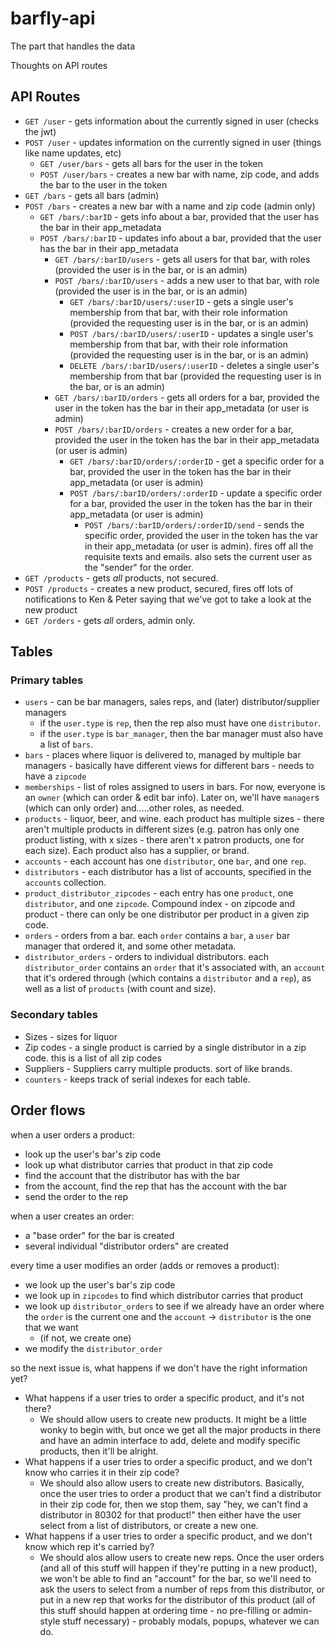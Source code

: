 # barfly-api
The part that handles the data


Thoughts on API routes

## API Routes
- `GET /user` - gets information about the currently signed in user (checks the jwt)
- `POST /user` - updates information on the currently signed in user (things like name updates, etc)
	- `GET /user/bars` - gets all bars for the user in the token
	- `POST /user/bars` - creates a new bar with name, zip code, and adds the bar to the user in the token
- `GET /bars` - gets all bars (admin)
- `POST /bars` - creates a new bar with a name and zip code (admin only)
	- `GET /bars/:barID` - gets info about a bar, provided that the user has the bar in their app_metadata
	- `POST /bars/:barID` - updates info about a bar, provided that the user has the bar in their app_metadata
		<!-- memberships -->
		- `GET /bars/:barID/users` - gets all users for that bar, with roles (provided the user is in the bar, or is an admin)
		- `POST /bars/:barID/users` - adds a new user to that bar, with role (provided the user is in the bar, or is an admin)
			- `GET /bars/:barID/users/:userID` - gets a single user's membership from that bar, with their role information (provided the requesting user is in the bar, or is an admin)
			- `POST /bars/:barID/users/:userID` - updates a single user's membership from that bar, with their role information (provided the requesting user is in the bar, or is an admin)
			- `DELETE /bars/:barID/users/:userID` - deletes a single user's membership from that bar (provided the requesting user is in the bar, or is an admin)
		<!-- orders -->
		- `GET /bars/:barID/orders` - gets all orders for a bar, provided the user in the token has the bar in their app_metadata (or user is admin)
		- `POST /bars/:barID/orders` - creates a new order for a bar, provided the user in the token has the bar in their app_metadata (or user is admin)
			- `GET /bars/:barID/orders/:orderID` - get a specific order for a bar, provided the user in the token has the bar in their app_metadata (or user is admin)
			- `POST /bars/:barID/orders/:orderID` - update a specific order for a bar, provided the user in the token has the bar in their app_metadata (or user is admin)
				- `POST /bars/:barID/orders/:orderID/send` - sends the specific order, provided the user in the token has the var in their app_metadata (or user is admin). fires off all the requisite texts and emails. also sets the current user as the "sender" for the order.
- `GET /products` - gets *all* products, not secured.
- `POST /products` - creates a new product, secured, fires off lots of notifications to Ken & Peter saying that we've got to take a look at the new product 
- `GET /orders` - gets *all* orders, admin only.

## Tables

### Primary tables
- `users` - can be bar managers, sales reps, and (later) distributor/supplier managers
	- if the `user.type` is `rep`, then the rep also must have one `distributor`.
	- if the `user.type` is `bar_manager`, then the bar manager must also have a list of `bars`.
- `bars` - places where liquor is delivered to, managed by multiple bar managers - basically have different views for different bars - needs to have a `zipcode`
- `memberships` - list of roles assigned to users in bars. For now, everyone is an `owner` (which can order & edit bar info). Later on, we'll have `manager`s (which can only order) and.....other roles, as needed.
- `products` - liquor, beer, and wine. each product has multiple sizes - there aren't multiple products in different sizes (e.g. patron has only one product listing, with x sizes - there aren't x patron products, one for each size). Each product also has a supplier, or brand.
- `accounts` - each account has one `distributor`, one `bar`, and one `rep`.
- `distributors` - each distributor has a list of accounts, specified in the `accounts` collection.
- `product_distributor_zipcodes` - each entry has one `product`, one `distributor`, and one `zipcode`. Compound index - on zipcode and product - there can only be one distributor per product in a given zip code.
- `orders` - orders from a bar. each `order` contains a `bar`, a `user` bar manager that ordered it, and some other metadata.
- `distributor_orders` - orders to individual distributors. each `distributor_order` contains an `order` that it's associated with, an `account` that it's ordered through (which contains a `distributor` and a `rep`), as well as a list of `products` (with count and size).

### Secondary tables

- Sizes - sizes for liquor
- Zip codes - a single product is carried by a single distributor in a zip code. this is a list of all zip codes
- Suppliers - Suppliers carry multiple products. sort of like brands.
- `counters` - keeps track of serial indexes for each table.

## Order flows

when a user orders a product:
- look up the user's bar's zip code
- look up what distributor carries that product in that zip code
- find the account that the distributor has with the bar
- from the account, find the rep that has the account with the bar
- send the order to the rep

when a user creates an order:
- a "base order" for the bar is created
- several individual "distributor orders" are created

every time a user modifies an order (adds or removes a product):
- we look up the user's bar's zip code
- we look up in `zipcodes` to find which distributor carries that product
- we look up `distributor_orders` to see if we already have an order where the `order` is the current one and the `account` -> `distributor` is the one that we want
	- (if not, we create one)
- we modify the `distributor_order`

so the next issue is, what happens if we don't have the right information yet?
- What happens if a user tries to order a specific product, and it's not there?
	- We should allow users to create new products. It might be a little wonky to begin with, but once we get all the major products in there and have an admin interface to add, delete and modify specific products, then it'll be alright.
- What happens if a user tries to order a specific product, and we don't know who carries it in their zip code?
	- We should also allow users to create new distributors. Basically, once the user tries to order a product that we can't find a distributor in their zip code for, then we stop them, say "hey, we can't find a distributor in 80302 for that product!" then either have the user select from a list of distributors, or create a new one.
- What happens if a user tries to order a specific product, and we don't know which rep it's carried by?
	- We should alos allow users to create new reps. Once the user orders (and all of this stuff will happen if they're putting in a new product), we won't be able to find an "account" for the bar, so we'll need to ask the users to select from a number of reps from this distributor, or put in a new rep that works for the distributor of this product
(all of this stuff should happen at ordering time - no pre-filling or admin-style stuff necessary) - probably modals, popups, whatever we can do.
